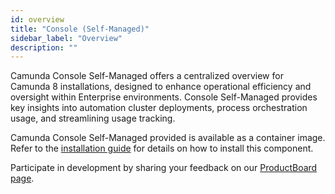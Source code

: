 ```yaml
---
id: overview
title: "Console (Self-Managed)"
sidebar_label: "Overview"
description: ""
---
```


Camunda Console Self-Managed offers a centralized overview for Camunda 8 installations, designed to enhance operational efficiency and oversight within Enterprise environments. Console Self-Managed provides key insights into automation cluster deployments, process orchestration usage, and streamlining usage tracking.

Camunda Console Self-Managed provided is available as a container image. Refer to the [installation guide](../../self-managed/platform-deployment/overview.md) for details on how to install this component.

Participate in development by sharing your feedback on our [ProductBoard page](https://portal.productboard.com/q4b4cm3z3fkx5zesq51o3mz3).
